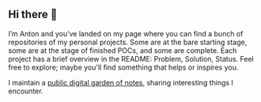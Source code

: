 ## Hi there 👋

I’m Anton and you’ve landed on my page where you can find a bunch of repositories of my personal projects. Some are at the bare starting stage, some are at the stage of finished POCs, and some are complete. Each project has a brief overview in the README: Problem, Solution, Status. Feel free to explore; maybe you'll find something that helps or inspires you.

I maintain a [public digital garden of notes](https://devirium.avvero.pw), sharing interesting things I encounter.
